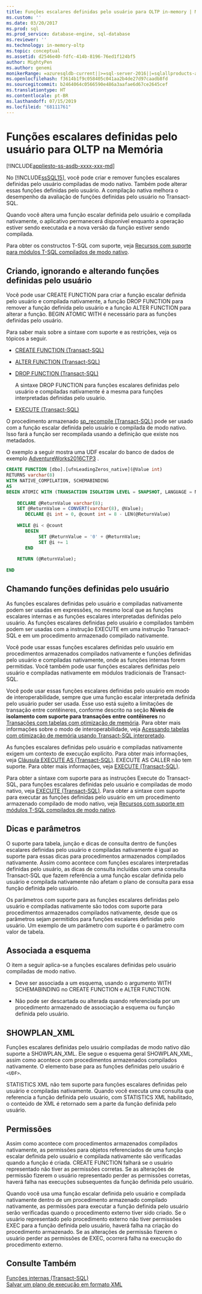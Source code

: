 ```yaml
---
title: Funções escalares definidas pelo usuário para OLTP in-memory | Microsoft Docs
ms.custom: ''
ms.date: 03/20/2017
ms.prod: sql
ms.prod_service: database-engine, sql-database
ms.reviewer: ''
ms.technology: in-memory-oltp
ms.topic: conceptual
ms.assetid: d2546e40-fdfc-414b-8196-76ed1f124bf5
author: MightyPen
ms.author: genemi
monikerRange: =azuresqldb-current||>=sql-server-2016||=sqlallproducts-allversions||>=sql-server-linux-2017||=azuresqldb-mi-current
ms.openlocfilehash: f3614b1f9c058405c041aa2b4de27d97caadb8fd
ms.sourcegitcommit: b2464064c0566590e486a3aafae6d67ce2645cef
ms.translationtype: HT
ms.contentlocale: pt-BR
ms.lasthandoff: 07/15/2019
ms.locfileid: "68111761"
---
```

# <a name="scalar-user-defined-functions-for-in-memory-oltp"></a>Funções escalares definidas pelo usuário para OLTP na Memória
[!INCLUDE[appliesto-ss-asdb-xxxx-xxx-md](../../includes/appliesto-ss-asdb-xxxx-xxx-md.md)]

  No [!INCLUDE[ssSQL15](../../includes/sssql15-md.md)], você pode criar e remover funções escalares definidas pelo usuário compiladas de modo nativo. Também pode alterar essas funções definidas pelo usuário. A compilação nativa melhora o desempenho da avaliação de funções definidas pelo usuário no Transact-SQL.  
  
 Quando você altera uma função escalar definida pelo usuário e compilada nativamente, o aplicativo permanecerá disponível enquanto a operação estiver sendo executada e a nova versão da função estiver sendo compilada.  
  
 Para obter os constructos T-SQL com suporte, veja [Recursos com suporte para módulos T-SQL compilados de modo nativo](../../relational-databases/in-memory-oltp/supported-features-for-natively-compiled-t-sql-modules.md).  
  
## <a name="creating-dropping-and-altering-user-defined-functions"></a>Criando, ignorando e alterando funções definidas pelo usuário  
 Você pode usar CREATE FUNCTION para criar a função escalar definida pelo usuário e compilada nativamente, a função DROP FUNCTION para remover a função definida pelo usuário e a função ALTER FUNCTION para alterar a função. BEGIN ATOMIC WITH é necessário para as funções definidas pelo usuário.  
  
 Para saber mais sobre a sintaxe com suporte e as restrições, veja os tópicos a seguir.  
  
-   [CREATE FUNCTION &#40;Transact-SQL&#41;](../../t-sql/statements/create-function-transact-sql.md)  
  
-   [ALTER FUNCTION &#40;Transact-SQL&#41;](../../t-sql/statements/alter-function-transact-sql.md)  
  
-   [DROP FUNCTION &#40;Transact-SQL&#41;](../../t-sql/statements/drop-function-transact-sql.md)  
  
     A sintaxe DROP FUNCTION para funções escalares definidas pelo usuário e compiladas nativamente é a mesma para funções interpretadas definidas pelo usuário.  
  
-   [EXECUTE &#40;Transact-SQL&#41;](../../t-sql/language-elements/execute-transact-sql.md)  
  
 O procedimento armazenado [sp_recompile &#40;Transact-SQL&#41;](../../relational-databases/system-stored-procedures/sp-recompile-transact-sql.md) pode ser usado com a função escalar definida pelo usuário e compilada de modo nativo. Isso fará a função ser recompilada usando a definição que existe nos metadados.  
  
 O exemplo a seguir mostra uma UDF escalar do banco de dados de exemplo [AdventureWorks2016CTP3](https://www.microsoft.com/download/details.aspx?id=49502) .  
  
```sql  
CREATE FUNCTION [dbo].[ufnLeadingZeros_native](@Value int)   
RETURNS varchar(8)   
WITH NATIVE_COMPILATION, SCHEMABINDING  
AS   
BEGIN ATOMIC WITH (TRANSACTION ISOLATION LEVEL = SNAPSHOT, LANGUAGE = N'English')  
  
    DECLARE @ReturnValue varchar(8);  
    SET @ReturnValue = CONVERT(varchar(8), @Value);  
       DECLARE @i int = 0, @count int = 8 - LEN(@ReturnValue)  
  
    WHILE @i < @count  
       BEGIN  
            SET @ReturnValue = '0' + @ReturnValue;  
            SET @i += 1  
       END  
  
    RETURN (@ReturnValue);  
  
END  
```  
  
## <a name="calling-user-defined-functions"></a>Chamando funções definidas pelo usuário  
 As funções escalares definidas pelo usuário e compiladas nativamente podem ser usadas em expressões, no mesmo local que as funções escalares internas e as funções escalares interpretadas definidas pelo usuário. As funções escalares definidas pelo usuário e compilados também podem ser usadas com a instrução EXECUTE em uma instrução Transact-SQL e em um procedimento armazenado compilado nativamente.  
  
 Você pode usar essas funções escalares definidas pelo usuário em procedimentos armazenados compilados nativamente e funções definidas pelo usuário e compiladas nativamente, onde as funções internas forem permitidas. Você também pode usar funções escalares definidas pelo usuário e compiladas nativamente em módulos tradicionais de Transact-SQL.  
  
 Você pode usar essas funções escalares definidas pelo usuário em modo de interoperabilidade, sempre que uma função escalar interpretada definida pelo usuário puder ser usada. Esse uso está sujeito a limitações de transação entre contêineres, conforme descrito na seção **Níveis de isolamento com suporte para transações entre contêineres** no [Transações com tabelas com otimização de memória](../../relational-databases/in-memory-oltp/transactions-with-memory-optimized-tables.md). Para obter mais informações sobre o modo de interoperabilidade, veja [Acessando tabelas com otimização de memória usando Transact-SQL interpretado](../../relational-databases/in-memory-oltp/accessing-memory-optimized-tables-using-interpreted-transact-sql.md).  
  
 As funções escalares definidas pelo usuário e compiladas nativamente exigem um contexto de execução explícito. Para obter mais informações, veja [Cláusula EXECUTE AS &#40;Transact-SQL&#41;](../../t-sql/statements/execute-as-clause-transact-sql.md). EXECUTE AS CALLER não tem suporte. Para obter mais informações, veja [EXECUTE &#40;Transact-SQL&#41;](../../t-sql/language-elements/execute-transact-sql.md).  
  
 Para obter a sintaxe com suporte para as instruções Execute do Transact-SQL, para funções escalares definidas pelo usuário e compiladas de modo nativo, veja [EXECUTE &#40;Transact-SQL&#41;](../../t-sql/language-elements/execute-transact-sql.md). Para obter a sintaxe com suporte para executar as funções definidas pelo usuário em um procedimento armazenado compilado de modo nativo, veja [Recursos com suporte em módulos T-SQL compilados de modo nativo](../../relational-databases/in-memory-oltp/supported-features-for-natively-compiled-t-sql-modules.md).  
  
## <a name="hints-and-parameters"></a>Dicas e parâmetros  
 O suporte para tabela, junção e dicas de consulta dentro de funções escalares definidas pelo usuário e compiladas nativamente é igual ao suporte para essas dicas para procedimentos armazenados compilados nativamente. Assim como acontece com funções escalares interpretadas definidas pelo usuário, as dicas de consulta incluídas com uma consulta Transact-SQL que fazem referência a uma função escalar definida pelo usuário e compilada nativamente não afetam o plano de consulta para essa função definida pelo usuário.  
  
 Os parâmetros com suporte para as funções escalares definidas pelo usuário e compiladas nativamente são todos com suporte para procedimentos armazenados compilados nativamente, desde que os parâmetros sejam permitidos para funções escalares definidas pelo usuário. Um exemplo de um parâmetro com suporte é o parâmetro com valor de tabela.  
  
## <a name="schema-bound"></a>Associada a esquema  
 O item a seguir aplica-se a funções escalares definidas pelo usuário compiladas de modo nativo.  
  
-   Deve ser associada a um esquema, usando o argumento WITH SCHEMABINDING no CREATE FUNCTION e ALTER FUNCTION.  
  
-   Não pode ser descartada ou alterada quando referenciada por um procedimento armazenado de associação a esquema ou função definida pelo usuário.  
  
## <a name="showplanxml"></a>SHOWPLAN_XML  
 Funções escalares definidas pelo usuário compiladas de modo nativo dão suporte a SHOWPLAN_XML. Ele segue o esquema geral SHOWPLAN_XML, assim como acontece com procedimentos armazenados compilados nativamente. O elemento base para as funções definidas pelo usuário é `<UDF>`.  
  
 STATISTICS XML não tem suporte para funções escalares definidas pelo usuário e compiladas nativamente. Quando você executa uma consulta que referencia a função definida pelo usuário, com STATISTICS XML habilitado, o conteúdo de XML é retornado sem a parte da função definida pelo usuário.  
  
## <a name="permissions"></a>Permissões  
 Assim como acontece com procedimentos armazenados compilados nativamente, as permissões para objetos referenciados de uma função escalar definida pelo usuário e compilada nativamente são verificadas quando a função é criada. CREATE FUNCTION falhará se o usuário representado não tiver as permissões corretas. Se as alterações de permissão fizerem o usuário representado perder as permissões corretas, haverá falha nas execuções subsequentes da função definida pelo usuário.  
  
 Quando você usa uma função escalar definida pelo usuário e compilada nativamente dentro de um procedimento armazenado compilado nativamente, as permissões para executar a função definida pelo usuário serão verificadas quando o procedimento externo tiver sido criado. Se o usuário representado pelo procedimento externo não tiver permissões EXEC para a função definida pelo usuário, haverá falha na criação do procedimento armazenado. Se as alterações de permissão fizerem o usuário perder as permissões de EXEC, ocorrerá falha na execução do procedimento externo.  
  
## <a name="see-also"></a>Consulte Também  
 [Funções internas &#40;Transact-SQL&#41;](~/t-sql/functions/functions.md)   
 [Salvar um plano de execução em formato XML](../../relational-databases/performance/save-an-execution-plan-in-xml-format.md)  
  
  
